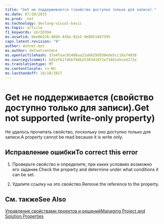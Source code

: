 ```yaml
---
title: "Get не поддерживается (свойство доступно только для записи)."
ms.date: 07/20/2015
ms.prod: .net
ms.technology: devlang-visual-basic
ms.topic: article
f1_keywords: vbrID394
ms.assetid: bbe0b526-d6b6-430a-92e2-9e8051847595
caps.latest.revision: "9"
author: dotnet-bot
ms.author: dotnetcontent
ms.openlocfilehash: 37a4faac92488aa22ab629d930ede5cc18a74938
ms.sourcegitcommit: bd1ef61f4bb794b25383d3d72e71041a5ced172e
ms.translationtype: MT
ms.contentlocale: ru-RU
ms.lasthandoff: 10/18/2017
---
```

# <a name="get-not-supported-write-only-property"></a><span data-ttu-id="2ce17-102">Get не поддерживается (свойство доступно только для записи).</span><span class="sxs-lookup"><span data-stu-id="2ce17-102">Get not supported (write-only property)</span></span>
<span data-ttu-id="2ce17-103">Не удалось прочитать свойство, поскольку оно доступно только для записи.</span><span class="sxs-lookup"><span data-stu-id="2ce17-103">A property cannot be read because it is write only.</span></span>  
  
## <a name="to-correct-this-error"></a><span data-ttu-id="2ce17-104">Исправление ошибки</span><span class="sxs-lookup"><span data-stu-id="2ce17-104">To correct this error</span></span>  
  
1.  <span data-ttu-id="2ce17-105">Проверьте свойство и определите, при каких условиях возможно его задание.</span><span class="sxs-lookup"><span data-stu-id="2ce17-105">Check the property and determine under what conditions it can be set.</span></span>  
  
2.  <span data-ttu-id="2ce17-106">Удалите ссылку на это свойство.</span><span class="sxs-lookup"><span data-stu-id="2ce17-106">Remove the reference to the property.</span></span>  
  
## <a name="see-also"></a><span data-ttu-id="2ce17-107">См. также</span><span class="sxs-lookup"><span data-stu-id="2ce17-107">See Also</span></span>  
 [<span data-ttu-id="2ce17-108">Управление свойствами проектов и решений</span><span class="sxs-lookup"><span data-stu-id="2ce17-108">Managing Project and Solution Properties</span></span>](/visualstudio/ide/managing-project-and-solution-properties)
